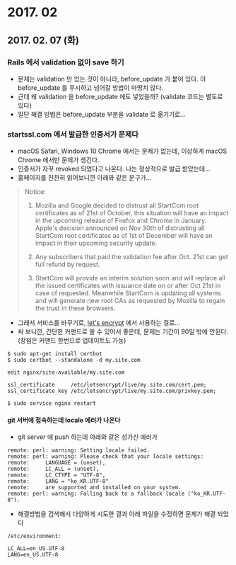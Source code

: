 # 2017. 02

## 2017. 02. 07 (화)

### Rails 에서 validation 없이 save 하기

* 문제는 validation 만 있는 것이 아니라, before_update 가 붙어 있다. 이 before_update 를 무시하고 넘어갈 방법이 마땅치 않다.
* 근데 왜 validation 을 before_update 에도 넣었을까? (validate 코드는 별도로 있다)
* 일단 해결 방법은 before_update 부분을 validate 로 옮기기로...

### startssl.com 에서 발급한 인증서가 문제다

* macOS Safari, Windows 10 Chrome 에서는 문제가 없는데, 이상하게 macOS Chrome 에서만 문제가 생긴다.
* 인증서가 자꾸 revoked 되었다고 나온다. 나는 정상적으로 발급 받았는데...
* 홈페이지를 찬찬히 읽어보니깐 아래와 같은 문구가...

> Notice:
>
> 1. Mozilla and Google decided to distrust all StartCom root certificates as of 21st of October, this situation will have an impact in the upcoming release of Firefox and Chrome in January. Apple's decision announced on Nov 30th of distrusting all StartCom root certificates as of 1st of December will have an impact in their upcoming security update.
>
> 2. Any subscribers that paid the validation fee after Oct. 21st can get full refund by request.
>
> 3. StartCom will provide an interim solution soon and will replace all the issued certificates with issuance date on or after Oct 21st in case of requested. Meanwhile StartCom is updating all systems and will generate new root CAs as requested by Mozilla to regain the trust in these browsers.

* 그래서 서비스를 바꾸기로, [let's encrypt](https://letsencrypt.org) 에서 사용하는 걸로...
* 써 보니깐, 간단한 커맨드로 쓸 수 있어서 좋은데, 문제는 기간이 90일 밖에 안된다. (장점은 커맨드 한번으로 업데이트도 가능)

```
$ sudo apt-get install certbot
$ sudo certbot --standalone -d my.site.com

edit nginx/site-available/my.site.com

ssl_certificate     /etc/letsencrypt/live/my.site.com/cert.pem;
ssl_certificate_key /etc/letsencrypt/live/my.site.com/privkey.pem;

$ sudo service nginx restart
```

#### git 서버에 접속하는데 locale 에러가 나온다

* git server 에 push 하는데 아래와 같은 성가신 에러가

```
remote: perl: warning: Setting locale failed.
remote: perl: warning: Please check that your locale settings:
remote: 	LANGUAGE = (unset),
remote: 	LC_ALL = (unset),
remote: 	LC_CTYPE = "UTF-8",
remote: 	LANG = "ko_KR.UTF-8"
remote:     are supported and installed on your system.
remote: perl: warning: Falling back to a fallback locale ("ko_KR.UTF-8").
```

* 해결방법을 검색해서 다양하게 시도한 결과 아래 파일을 수정하면 문제가 해결 되었다

```
/etc/environment:

LC_ALL=en_US.UTF-8
LANG=en_US.UTF-8
```
